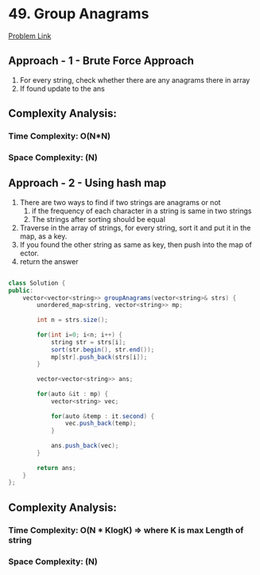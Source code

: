 # 49. Group Anagrams

[Problem Link](https://leetcode.com/problems/group-anagrams/description/)


## Approach - 1 - Brute Force Approach

1. For every string, check whether there are any anagrams there in array
2. If found update to the ans

## Complexity Analysis:

### Time Complexity: O(N*N)

### Space Complexity: (N)


## Approach - 2 - Using hash map

1. There are two ways to find if two strings are anagrams or not
    1. if the frequency of each character in a string is same in two strings
    2. The strings after sorting should be equal
2. Traverse in the array of strings, for every string, sort it and put it in the map, as a key.
3. If you found the other string as same as key, then push into the map of ector.
4. return the answer

```Java

class Solution {
public:
    vector<vector<string>> groupAnagrams(vector<string>& strs) {
        unordered_map<string, vector<string>> mp;
        
        int n = strs.size();
        
        for(int i=0; i<n; i++) {
            string str = strs[i];
            sort(str.begin(), str.end());
            mp[str].push_back(strs[i]);
        }
        
        vector<vector<string>> ans;
        
        for(auto &it : mp) {
            vector<string> vec;
            
            for(auto &temp : it.second) {
                vec.push_back(temp);
            }
            
            ans.push_back(vec);
        }
        
        return ans;
    }
};

```

## Complexity Analysis:

### Time Complexity: O(N * KlogK) => where K is max Length of string

### Space Complexity: (N)
